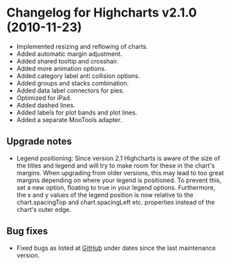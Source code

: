 # Changelog for Highcharts v2.1.0 (2010-11-23)
        
- Implemented resizing and reflowing of charts.
- Added automatic margin adjustment.
- Added shared tooltip and crosshair.
- Added more animation options.
- Added category label anti collision options.
- Added groups and stacks combination.
- Added data label connectors for pies.
- Optimized for iPad.
- Added dashed lines.
- Added labels for plot bands and plot lines.
- Added a separate MooTools adapter.

## Upgrade notes
- Legend positioning: Since version 2.1 Highcharts is aware of the size of the titles and legend and will try to make room for these in the chart's margins. When upgrading from older versions, this may lead to too great margins depending on where your legend is positioned. To prevent this, set a new option, floating to true in your legend options. Furthermore, the x and y values of the legend position is now relative to the chart.spacingTop and chart.spacingLeft etc. properties instead of the chart's outer edge.

## Bug fixes
- Fixed bugs as listed at [GitHub](http://github.com/highslide-software/highcharts.com/commits/master) under dates since the last maintenance version.